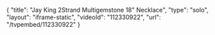 {
    "title": "Jay King 2Strand Multigemstone 18\" Necklace",
    "type": "solo",
    "layout": "iframe-static",
    "videoId": "112330922",
    "url": "\/tvpembed\/112330922"
}